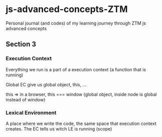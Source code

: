 # js-advanced-concepts-ZTM
Personal journal (and codes) of my learning journey through ZTM js advanced concepts

## Section 3

### Execution Context

Everything we run is a part of a execution context (a function that is running)

Global EC give us global object, this, ...

this => in a browser, this === window (global object, inside node is global instead of window)

### Lexical Environment

A place where we write the code, the same space that execution context creates. The EC tells us witch LE is running (scope)